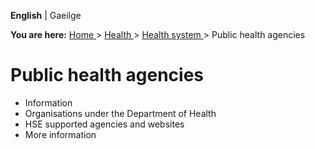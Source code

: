 **English** |  Gaeilge 

**You are here:** [ Home ](/en/) > [ Health ](/en/health/) > [ Health system
](/en/health/health-system/) > Public health agencies

#  Public health agencies

  * Information 
  * Organisations under the Department of Health 
  * HSE supported agencies and websites 
  * More information 
